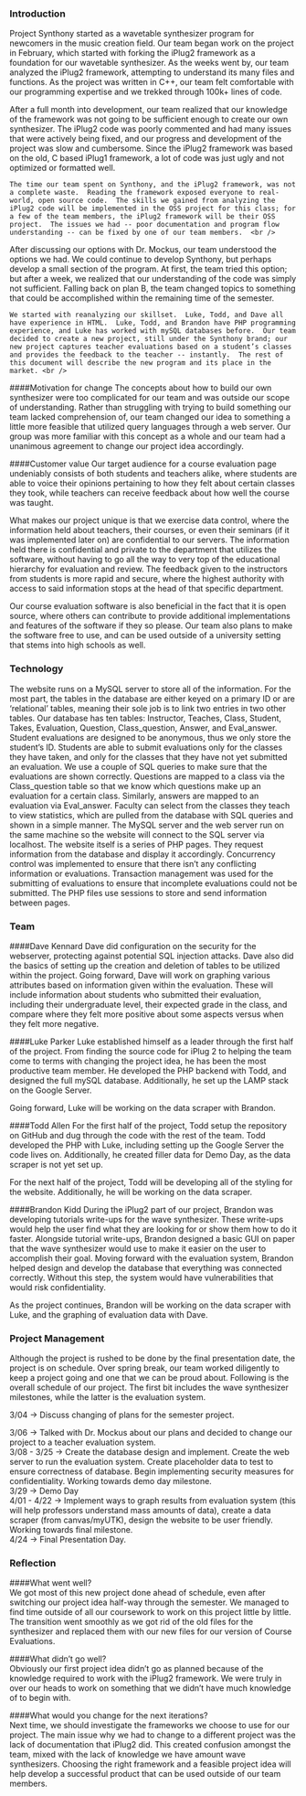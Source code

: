 ### **Introduction** <br />
Project Synthony started as a wavetable synthesizer program for newcomers in the music creation field. Our team began work on the project in February, which started with forking the iPlug2 framework as a foundation for our wavetable synthesizer. As the weeks went by, our team analyzed the iPlug2 framework, attempting to understand its many files and functions.  As the project was written in C++, our team felt comfortable with our programming expertise and we trekked through 100k+ lines of code. <br />

After a full month into development, our team realized that our knowledge of the framework was not going to be sufficient enough to create our own synthesizer. The iPlug2 code was poorly commented and had many issues that were actively being fixed, and our progress and development of the project was slow and cumbersome.  Since the iPlug2 framework was based on the old, C based iPlug1 framework, a lot of code was just ugly and not optimized or formatted well.  <br />

	The time our team spent on Synthony, and the iPlug2 framework, was not a complete waste.  Reading the framework exposed everyone to real-world, open source code.  The skills we gained from analyzing the iPlug2 code will be implemented in the OSS project for this class; for a few of the team members, the iPlug2 framework will be their OSS project.  The issues we had -- poor documentation and program flow understanding -- can be fixed by one of our team members.  <br />

After discussing our options with Dr. Mockus, our team understood the options we had.  We could continue to develop Synthony, but perhaps develop a small section of the program.  At first, the team tried this option; but after a week, we realized that our understanding of the code was simply not sufficient.  Falling back on plan B, the team changed topics to something that could be accomplished within the remaining time of the semester. <br />

	We started with reanalyzing our skillset.  Luke, Todd, and Dave all have experience in HTML.  Luke, Todd, and Brandon have PHP programming experience, and Luke has worked with mySQL databases before.  Our team decided to create a new project, still under the Synthony brand; our new project captures teacher evaluations based on a student’s classes and provides the feedback to the teacher -- instantly.  The rest of this document will describe the new program and its place in the market. <br />

####Motivation for change
The concepts about how to build our own synthesizer were too complicated for our team and was outside our scope of understanding. Rather than struggling with trying to build something our team lacked comprehension of, our team changed our idea to something a little more feasible that utilized query languages through a web server. Our group was more familiar with this concept as a whole and our team had a unanimous agreement to change our project idea accordingly.<br />

####Customer value
Our target audience for a course evaluation page undeniably consists of both students and teachers alike, where students are able to voice their opinions pertaining to how they felt about certain classes they took, while teachers can receive feedback about how well the course was taught. <br />

What makes our project unique is that we exercise data control, where the information held about teachers, their courses, or even their seminars (if it was implemented later on) are confidential to our servers. The information held there is confidential and private to the department that utilizes the software, without having to go all the way to very top of the educational hierarchy for evaluation and review. The feedback given to the instructors from students is more rapid and secure, where the highest authority with access to said information stops at the head of that specific department. <br />

Our course evaluation software is also beneficial in the fact that it is open source, where others can contribute to provide additional implementations and features of the software if they so please. Our team also plans to make the software free to use, and can be used outside of a university setting that stems into high schools as well. <br />

### **Technology** <br />

The website runs on a MySQL server to store all of the information. For the most part, the tables in the database are either keyed on a primary ID or are ‘relational’ tables, meaning their sole job is to link two entries in two other tables. Our database has ten tables: Instructor, Teaches, Class, Student, Takes, Evaluation, Question, Class_question, Answer, and Eval_answer. Student evaluations are designed to be anonymous, thus we only store the student’s ID. Students are able to submit evaluations only for the classes they have taken, and only for the classes that they have not yet submitted an evaluation. We use a couple of SQL queries to make sure that the evaluations are shown correctly. Questions are mapped to a class via the Class_question table so that we know which questions make up an evaluation for a certain class. Similarly, answers are mapped to an evaluation via Eval_answer. Faculty can select from the classes they teach to view statistics, which are pulled from the database with SQL queries and shown in a simple manner. The MySQL server and the web server run on the same machine so the website will connect to the SQL server via localhost. The website itself is a series of PHP pages. They request information from the database and display it accordingly. Concurrency control was implemented to ensure that there isn’t any conflicting information or evaluations. Transaction management was used for the submitting of evaluations to ensure that incomplete evaluations could not be submitted. The PHP files use sessions to store and send information between pages. <br />

### **Team** <br />
####Dave Kennard 
Dave did configuration on the security for the webserver, protecting against potential SQL injection attacks. Dave also did the basics of setting up the creation and deletion of tables to be utilized within the project. Going forward, Dave will work on graphing various attributes based on information given within the evaluation. These will include information about students who submitted their evaluation, including their undergraduate level, their expected grade in the class, and compare where they felt more positive about some aspects versus when they felt more negative. <br />

####Luke Parker
Luke established himself as a leader through the first half of the project.  From finding the source code for iPlug 2 to helping the team come to terms with changing the project idea, he has been the most productive team member.  He developed the PHP backend with Todd, and designed the full mySQL database.  Additionally, he set up the LAMP stack on the Google Server. <br />

Going forward, Luke will be working on the data scraper with Brandon. <br />

####Todd Allen
For the first half of the project, Todd setup the repository on GitHub and dug through the code with the rest of the team.  Todd developed the PHP with Luke, including setting up the Google Server the code lives on. Additionally, he created filler data for Demo Day, as the data scraper is not yet set up.   <br />

For the next half of the project, Todd will be developing all of the styling for the website.  Additionally, he will be working on the data scraper. <br />

####Brandon Kidd
During the iPlug2 part of our project, Brandon was developing tutorials write-ups for the wave synthesizer. These write-ups would help the user find what they are looking for or show them how to do it faster. Alongside tutorial write-ups, Brandon designed a basic GUI on paper that the wave synthesizer would use to make it easier on the user to accomplish their goal. Moving forward with the evaluation system, Brandon helped design and develop the database that everything was connected correctly. Without this step, the system would have vulnerabilities that would risk confidentiality. <br />

As the project continues, Brandon will be working on the data scraper with Luke, and the graphing of evaluation data with Dave. <br />

### **Project Management** <br />

Although the project is rushed to be done by the final presentation date, the project is on schedule. Over spring break, our team worked diligently to keep a project going and one that we can be proud about. Following is the overall schedule of our project. The first bit includes the wave synthesizer milestones, while the latter is the evaluation system. <br />

3/04 -> Discuss changing of plans for the semester project. <br />

3/06 -> Talked with Dr. Mockus about our plans and decided to change our project to a teacher evaluation system.<br />
3/08 - 3/25 -> Create the database design and implement. Create the web server to run the evaluation system. Create placeholder data to test to ensure correctness of database. Begin implementing security measures for confidentiality. Working towards demo day milestone. <br />
3/29 -> Demo Day  <br />
4/01 - 4/22 -> Implement ways to graph results from evaluation system (this will help professors understand mass amounts of data), create a data scraper (from canvas/myUTK), design the website to be user friendly. Working towards final milestone. <br />
4/24 -> Final Presentation Day. <br />
### **Reflection** <br />
####What went well?<br />
We got most of this new project done ahead of schedule, even after switching our project idea half-way through the semester. We managed to find time outside of all our coursework to work on this project little by little. The transition went smoothly as we got rid of the old files for the synthesizer and replaced them with our new files for our version of Course Evaluations. <br />
 
####What didn’t go well?<br />
Obviously our first project idea didn’t go as planned because of the knowledge required to work with the iPlug2 framework. We were truly in over our heads to work on something that we didn’t have much knowledge of to begin with. <br />

####What would you change for the next iterations?<br />
Next time, we should investigate the frameworks we choose to use for our project. The main issue why we had to change to a different project was the lack of documentation that iPlug2 did. This created confusion amongst the team, mixed with the lack of knowledge we have amount wave synthesizers. Choosing the right framework and a feasible project idea will help develop a successful product that can be used outside of our team members. <br />
